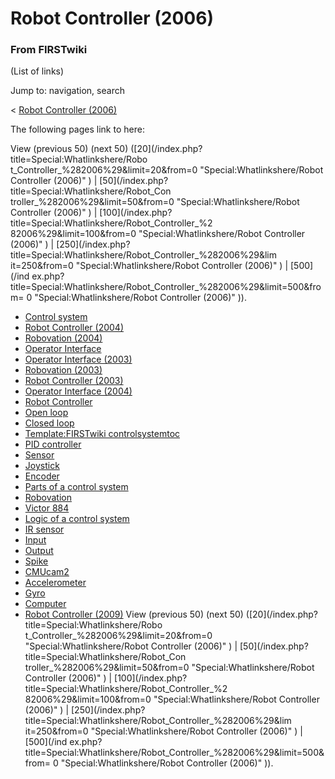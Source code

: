 # Robot Controller (2006)

### From FIRSTwiki

(List of links)

Jump to: navigation, search

&lt; [Robot Controller
(2006)](/index.php?title=Robot_Controller_%282006%29&redirect=no "Robot
Controller \(2006\)" )  

The following pages link to here:

View (previous 50) (next 50) ([20](/index.php?title=Special:Whatlinkshere/Robo
t_Controller_%282006%29&limit=20&from=0 "Special:Whatlinkshere/Robot
Controller \(2006\)" ) | [50](/index.php?title=Special:Whatlinkshere/Robot_Con
troller_%282006%29&limit=50&from=0 "Special:Whatlinkshere/Robot Controller
\(2006\)" ) | [100](/index.php?title=Special:Whatlinkshere/Robot_Controller_%2
82006%29&limit=100&from=0 "Special:Whatlinkshere/Robot Controller \(2006\)" )
| [250](/index.php?title=Special:Whatlinkshere/Robot_Controller_%282006%29&lim
it=250&from=0 "Special:Whatlinkshere/Robot Controller \(2006\)" ) | [500](/ind
ex.php?title=Special:Whatlinkshere/Robot_Controller_%282006%29&limit=500&from=
0 "Special:Whatlinkshere/Robot Controller \(2006\)" )).

  * [Control system](/index.php/Control_system "Control system" )
  * [Robot Controller (2004)](/index.php/Robot_Controller_%282004%29 "Robot Controller \(2004\)" )
  * [Robovation (2004)](/index.php/Robovation_%282004%29 "Robovation \(2004\)" )
  * [Operator Interface](/index.php/Operator_Interface "Operator Interface" )
  * [Operator Interface (2003)](/index.php/Operator_Interface_%282003%29 "Operator Interface \(2003\)" )
  * [Robovation (2003)](/index.php/Robovation_%282003%29 "Robovation \(2003\)" )
  * [Robot Controller (2003)](/index.php/Robot_Controller_%282003%29 "Robot Controller \(2003\)" )
  * [Operator Interface (2004)](/index.php/Operator_Interface_%282004%29 "Operator Interface \(2004\)" )
  * [Robot Controller](/index.php/Robot_Controller "Robot Controller" )
  * [Open loop](/index.php/Open_loop "Open loop" )
  * [Closed loop](/index.php/Closed_loop "Closed loop" )
  * [Template:FIRSTwiki controlsystemtoc](/index.php/Template:FIRSTwiki_controlsystemtoc "Template:FIRSTwiki controlsystemtoc" )
  * [PID controller](/index.php/PID_controller "PID controller" )
  * [Sensor](/index.php/Sensor "Sensor" )
  * [Joystick](/index.php/Joystick "Joystick" )
  * [Encoder](/index.php/Encoder "Encoder" )
  * [Parts of a control system](/index.php/Parts_of_a_control_system "Parts of a control system" )
  * [Robovation](/index.php/Robovation "Robovation" )
  * [Victor 884](/index.php/Victor_884 "Victor 884" )
  * [Logic of a control system](/index.php/Logic_of_a_control_system "Logic of a control system" )
  * [IR sensor](/index.php/IR_sensor "IR sensor" )
  * [Input](/index.php/Input "Input" )
  * [Output](/index.php/Output "Output" )
  * [Spike](/index.php/Spike "Spike" )
  * [CMUcam2](/index.php/CMUcam2 "CMUcam2" )
  * [Accelerometer](/index.php/Accelerometer "Accelerometer" )
  * [Gyro](/index.php/Gyro "Gyro" )
  * [Computer](/index.php/Computer "Computer" )
  * [Robot Controller (2009)](/index.php/Robot_Controller_%282009%29 "Robot Controller \(2009\)" )
View (previous 50) (next 50) ([20](/index.php?title=Special:Whatlinkshere/Robo
t_Controller_%282006%29&limit=20&from=0 "Special:Whatlinkshere/Robot
Controller \(2006\)" ) | [50](/index.php?title=Special:Whatlinkshere/Robot_Con
troller_%282006%29&limit=50&from=0 "Special:Whatlinkshere/Robot Controller
\(2006\)" ) | [100](/index.php?title=Special:Whatlinkshere/Robot_Controller_%2
82006%29&limit=100&from=0 "Special:Whatlinkshere/Robot Controller \(2006\)" )
| [250](/index.php?title=Special:Whatlinkshere/Robot_Controller_%282006%29&lim
it=250&from=0 "Special:Whatlinkshere/Robot Controller \(2006\)" ) | [500](/ind
ex.php?title=Special:Whatlinkshere/Robot_Controller_%282006%29&limit=500&from=
0 "Special:Whatlinkshere/Robot Controller \(2006\)" )).

